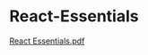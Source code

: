 # React-Essentials

[React Essentials.pdf](https://github.com/Shashank290798/React-Project/files/14768489/React.Essentials.pdf)

